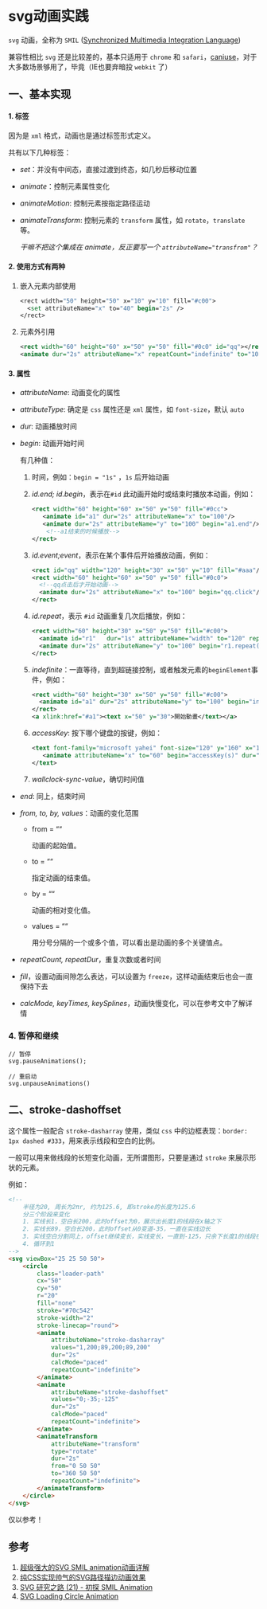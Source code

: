 # svg动画实践

`svg` 动画，全称为 `SMIL` ([Synchronized Multimedia Integration Language](http://www.w3.org/TR/REC-smil))

兼容性相比 `svg` 还是比较差的，基本只适用于 `chrome` 和 `safari`，[caniuse](https://caniuse.com/#search=SMIL)，对于大多数场景够用了，毕竟（IE也要弃暗投 `webkit` 了）

## 一、基本实现

#### 1. 标签

因为是 `xml` 格式，动画也是通过标签形式定义。

共有以下几种标签：

- *set*：并没有中间态，直接过渡到终态，如几秒后移动位置

- *animate*：控制元素属性变化

- *animateMotion*: 控制元素按指定路径运动

- *animateTransform*: 控制元素的 `transform` 属性，如 `rotate`，`translate`等。

  _干嘛不把这个集成在 *animate*，反正要写一个 `attributeName="transfrom"`？_

#### 2. 使用方式有两种

1. 嵌入元素内部使用

   ```sv
   <rect width="50" height="50" x="10" y="10" fill="#c00">
     <set attributeName="x" to="40" begin="2s" />
   </rect>
   ```

2. 元素外引用

   ```svg
   <rect width="60" height="60" x="50" y="50" fill="#0c0" id="qq"></rect>
   <animate dur="2s" attributeName="x" repeatCount="indefinite" to="100" xlink:href="#qq"/>
   ```

#### 3. 属性

- *attributeName*: 动画变化的属性

- *attributeType*: 确定是 `css` 属性还是 `xml` 属性，如 `font-size`，默认 `auto`

- *dur*: 动画播放时间

- *begin*: 动画开始时间

  有几种值：

  1. 时间，例如：`begin = "1s"` ，`1s` 后开始动画

  2. *id.end; id.begin*，表示在`#id` 此动画开始时或结束时播放本动画，例如：

     ```svg
     <rect width="60" height="60" x="50" y="50" fill="#0cc">
        <animate id="a1" dur="2s" attributeName="x" to="100"/> 
        <animate dur="2s" attributeName="y" to="100" begin="a1.end"/>
         <!--a1结束的时候播放-->
     </rect>
     ```

  3. *id.event;event*，表示在某个事件后开始播放动画，例如：

     ```svg
     <rect id="qq" width="120" height="30" x="50" y="10" fill="#aaa"/>
     <rect width="60" height="60" x="50" y="50" fill="#0c0">
       <!--qq点击后才开始动画-->
       <animate dur="2s" attributeName="x" to="100" begin="qq.click"/>  
     </rect>
     ```

   4. *id.repeat*，表示 `#id` 动画重复几次后播放，例如：

      ```svg
      <rect width="60" height="30" x="50" y="50" fill="#c00">
        <animate id="r1"   dur="1s" attributeName="width" to="120" repeatCount="indefinite" />
        <animate dur="2s" attributeName="y" to="100" begin="r1.repeat(3)"/> 
      </rect>
      ```

  5. *indefinite*：一直等待，直到超链接控制，或者触发元素的`beginElement`事件，例如：

     ```svg
     <rect width="60" height="30" x="50" y="50" fill="#c00">  
       <animate id="a1" dur="2s" attributeName="y" to="100" begin="indefinite" repeatCount="indefinite"/> 
     </rect>
     <a xlink:href="#a1"><text x="50" y="30">開始動畫</text></a>
     ```

  6. *accessKey*: 按下哪个键盘的按键，例如：

     ```svg
     <text font-family="microsoft yahei" font-size="120" y="160" x="160">马
        <animate attributeName="x" to="60" begin="accessKey(s)" dur="3s" repeatCount="indefinite" />
     </text>
     ```

  7. *wallclock-sync-value*，确切时间值

- *end*: 同上，结束时间

- *from, to, by, values*：动画的变化范围

  - from = “**<value>**“

      动画的起始值。

  - to = “**<value>**“

      指定动画的结束值。

  - by = “**<value>**“

      动画的相对变化值。

  - values = “**<list>**“

      用分号分隔的一个或多个值，可以看出是动画的多个关键值点。

- *repeatCount, repeatDur*，重复次数或者时间

- *fill*，设置动画间隙怎么表达，可以设置为 `freeze`，这样动画结束后也会一直保持下去

- *calcMode, keyTimes, keySplines*，动画快慢变化，可以在参考文中了解详情

### 4. 暂停和继续

```
// 暂停
svg.pauseAnimations();

// 重启动
svg.unpauseAnimations()
```

## 二、stroke-dashoffset

这个属性一般配合 `stroke-dasharray` 使用，类似 `css` 中的边框表现：`border: 1px dashed #333`，用来表示线段和空白的比例。

一般可以用来做线段的长短变化动画，无所谓图形，只要是通过 `stroke` 来展示形状的元素。

例如：

```html
<!-- 
    半径为20, 周长为2πr, 约为125.6, 即stroke的长度为125.6
    分三个阶段来变化
    1. 实线长1，空白长200，此时offset为0，展示出长度1的线段在x轴之下
    2. 实线长89，空白长200，此时offset从0变道-35，一直在实线边长
    3. 实线空白分割同上，offset继续变长，实线变长，一直到-125，只余下长度1的线段在x轴之上
    4. 循环到1
-->
<svg viewBox="25 25 50 50">
    <circle
        class="loader-path"
        cx="50"
        cy="50"
        r="20"
        fill="none"
        stroke="#70c542"
        stroke-width="2"
        stroke-linecap="round">
        <animate
            attributeName="stroke-dasharray"
            values="1,200;89,200;89,200"
            dur="2s"
            calcMode="paced"
            repeatCount="indefinite">
        </animate>
        <animate
            attributeName="stroke-dashoffset"
            values="0;-35;-125"
            dur="2s"
            calcMode="paced"
            repeatCount="indefinite">
        </animate>
        <animateTransform
            attributeName="transform"
            type="rotate"
            dur="2s"
            from="0 50 50"
            to="360 50 50"
            repeatCount="indefinite">
        </animateTransform>
    </circle>
</svg>
```

仅以参考！

## 参考

1. [超级强大的SVG SMIL animation动画详解](https://www.zhangxinxu.com/wordpress/2014/08/so-powerful-svg-smil-animation/)
2. [纯CSS实现帅气的SVG路径描边动画效果](https://www.zhangxinxu.com/wordpress/2014/04/animateion-line-drawing-svg-path-%E5%8A%A8%E7%94%BB-%E8%B7%AF%E5%BE%84/)
3. [SVG 研究之路 (21) - 初探 SMIL Animation](https://www.oxxostudio.tw/articles/201409/svg-21-smil-animation.html)
4. [SVG Loading Circle Animation](https://codepen.io/aleksander351/pen/KzgKPo)